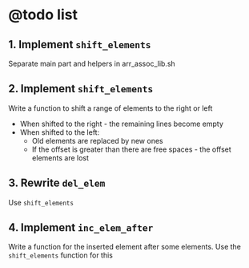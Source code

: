 # @todo list

## 1. Implement `shift_elements`
Separate main part and helpers in arr_assoc_lib.sh

## 2. Implement `shift_elements`
Write a function to shift a range of elements to the right or left
+ When shifted to the right - the remaining lines become empty
+ When shifted to the left:
  - Old elements are replaced by new ones
  - If the offset is greater than there are free spaces - the offset elements are lost

## 3. Rewrite `del_elem`
Use `shift_elements`

## 4. Implement `inc_elem_after`
Write a function for the inserted element after some elements.
Use the `shift_elements` function for this
